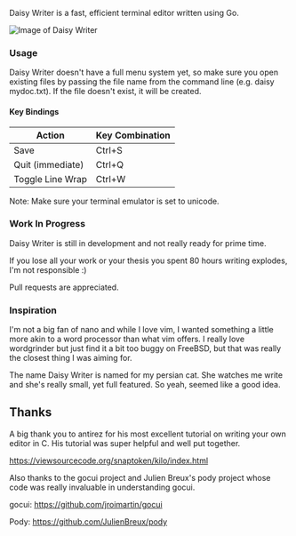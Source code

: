 Daisy Writer is a fast, efficient terminal editor written using Go. 

![Image of Daisy Writer](https://i.imgur.com/cg6dMkJ.png)

### Usage ###

Daisy Writer doesn't have a full menu system yet, so make sure you open existing files
by passing the file name from the command line (e.g. daisy mydoc.txt). If the file doesn't
exist, it will be created.

#### Key Bindings ####

Action              | Key Combination
------------------- | ---------------
Save                | Ctrl+S
Quit (immediate)    | Ctrl+Q
Toggle Line Wrap    | Ctrl+W


Note: Make sure your terminal emulator is set to unicode.

### Work In Progress ###

Daisy Writer is still in development and not really ready for prime time. 

If you lose all your work or your thesis you spent 80 hours writing explodes,
I'm not responsible :)

Pull requests are appreciated. 

### Inspiration ###

I'm not a big fan of nano and while I love vim, I wanted something a little more akin
to a word processor than what vim offers. I really love wordgrinder but just find it a bit
too buggy on FreeBSD, but that was really the closest thing I was aiming for.

The name Daisy Writer is named for my persian cat. She watches me write and she's really
small, yet full featured. So yeah, seemed like a good idea.

## Thanks ##

A big thank you to antirez for his most excellent tutorial on writing your own editor in C. His 
tutorial was super helpful and well put together.

https://viewsourcecode.org/snaptoken/kilo/index.html

Also thanks to the gocui project and Julien Breux's pody project whose code was really invaluable in 
understanding gocui.

gocui:
https://github.com/jroimartin/gocui

Pody:
https://github.com/JulienBreux/pody




